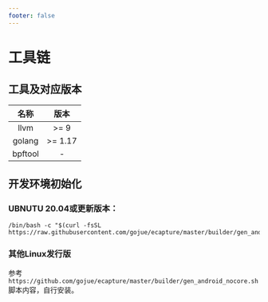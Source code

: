 ```yaml
---
footer: false
---
```


# 工具链

## 工具及对应版本

|  名称   |   版本    |
| :-----: |:-------:|
|  llvm   |  >= 9   |
| golang  | >= 1.17 |
| bpftool |    -    |

## 开发环境初始化

### UBNUTU 20.04或更新版本：

```shell
/bin/bash -c "$(curl -fsSL https://raw.githubusercontent.com/gojue/ecapture/master/builder/gen_android_nocore.sh)"
```

### 其他Linux发行版
参考`https://github.com/gojue/ecapture/master/builder/gen_android_nocore.sh` 脚本内容，自行安装。
